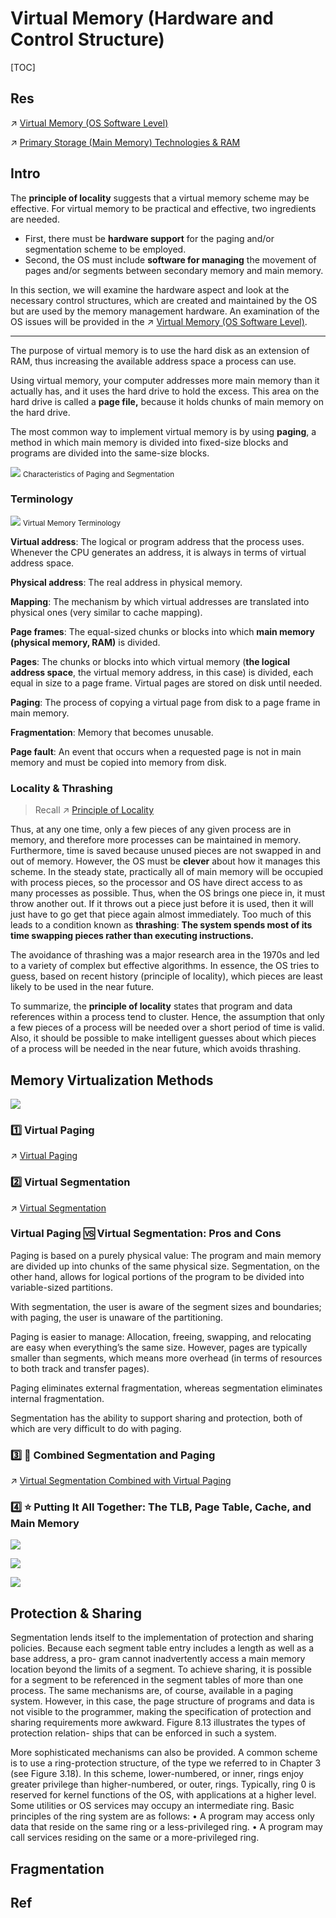 # Virtual Memory (Hardware and Control Structure)

[TOC]



## Res
↗ [Virtual Memory (OS Software Level)](../../../../../Operating%20System%20(Theory%20Part)/OS%20Memory%20Management%20(Main%20Memory%20+%20Secondary%20Memory%20Resource)/Virtual%20Memory%20(OS%20Software%20Level)/Virtual%20Memory%20(OS%20Software%20Level).md)

↗ [Primary Storage (Main Memory) Technologies & RAM](../Primary%20Storage%20(Main%20Memory)%20Technologies%20&%20RAM.md)



## Intro
The **principle of locality** suggests that a virtual memory scheme may be effective. For virtual memory to be practical and effective, two ingredients are needed.
- First, there must be **hardware support** for the paging and/or segmentation scheme to be employed.
- Second, the OS must include **software for managing** the movement of pages and/or segments between secondary memory and main memory. 

In this section, we will examine the hardware aspect and look at the necessary control structures, which are created and maintained by the OS but are used by the memory management hardware. An examination of the OS issues will be provided in the ↗ [Virtual Memory (OS Software Level)](../../../../../Operating%20System%20(Theory%20Part)/OS%20Memory%20Management%20(Main%20Memory%20+%20Secondary%20Memory%20Resource)/Virtual%20Memory%20(OS%20Software%20Level)/Virtual%20Memory%20(OS%20Software%20Level).md).

---

The purpose of virtual memory is to use the hard disk as an extension of RAM, thus increasing the available address space a process can use.

Using virtual memory, your computer addresses more main memory than it actually has, and it uses the hard drive to hold the excess. This area on the hard drive is called a **page file,** because it holds chunks of main memory on the hard drive.

The most common way to implement virtual memory is by using **paging**, a method in which main memory is divided into fixed-size blocks and programs are divided into the same-size blocks.

![](../../../../../../../../Assets/Pics/Screenshot%202023-05-18%20at%2010.05.42%20AM.png)
<small>Characteristics of Paging and Segmentation</small>


### Terminology
![](../../../../../../../../Assets/Pics/Screenshot%202023-05-04%20at%203.06.29%20PM.png)
<small>Virtual Memory Terminology</small>

**Virtual address**: The logical or program address that the process uses. Whenever the CPU generates an address, it is always in terms of virtual address space.

**Physical address**: The real address in physical memory.

**Mapping**: The mechanism by which virtual addresses are translated into physical ones (very similar to cache mapping).

**Page frames**: The equal-sized chunks or blocks into which **main memory (physical memory, RAM)** is divided.

**Pages**: The chunks or blocks into which virtual memory (**the logical address space**, the virtual memory address, in this case) is divided, each equal in size to a page frame. Virtual pages are stored on disk until needed.

**Paging**: The process of copying a virtual page from disk to a page frame in main memory.

**Fragmentation**: Memory that becomes unusable.

**Page fault**: An event that occurs when a requested page is not in main memory and must be copied into memory from disk.


### Locality & Thrashing
> Recall ↗ [Principle of Locality](../../Computer%20Memory%20&%20Storage.md)

Thus, at any one time, only a few pieces of any given process are in memory, and therefore more processes can be maintained in memory. Furthermore, time is saved because unused pieces are not swapped in and out of memory. However, the OS must be **clever** about how it manages this scheme. In the steady state, practically all of main memory will be occupied with process pieces, so the processor and OS have direct access to as many processes as possible. Thus, when the OS brings one piece in, it must throw another out. If it throws out a piece just before it is used, then it will just have to go get that piece again almost immediately. Too much of this leads to a condition known as **thrashing**: **The system spends most of its time swapping pieces rather than executing instructions.** 

The avoidance of thrashing was a major research area in the 1970s and led to a variety of complex but effective algorithms. In essence, the OS tries to guess, based on recent history (principle of locality), which pieces are least likely to be used in the near future.

To summarize, the **principle of locality** states that program and data references within a process tend to cluster. Hence, the assumption that only a few pieces of a process will be needed over a short period of time is valid. Also, it should be possible to make intelligent guesses about which pieces of a process will be needed in the near future, which avoids thrashing.



## Memory Virtualization Methods
![](../../../../../../../../Assets/Pics/Screenshot%202023-05-18%20at%2010.37.25%20AM.png)


### 1️⃣ Virtual Paging
↗ [Virtual Paging](Virtual%20Paging.md)


### 2️⃣ Virtual Segmentation
↗ [Virtual Segmentation](Virtual%20Segmentation.md)


### Virtual Paging 🆚 Virtual Segmentation: Pros and Cons
Paging is based on a purely physical value: The program and main memory are divided up into chunks of the same physical size. 
Segmentation, on the other hand, allows for logical portions of the program to be divided into variable-sized partitions.

With segmentation, the user is aware of the segment sizes and boundaries; with paging, the user is unaware of the partitioning. 

Paging is easier to manage: Allocation, freeing, swapping, and relocating are easy when everything’s the same size. However, pages are typically smaller than segments, which means more overhead (in terms of resources to both track and transfer pages). 

Paging eliminates external fragmentation, whereas segmentation eliminates internal fragmentation. 

Segmentation has the ability to support sharing and protection, both of which are very difficult to do with paging.


### 3️⃣ 💑 Combined Segmentation and Paging
↗ [Virtual Segmentation Combined with Virtual Paging](Virtual%20Segmentation%20Combined%20with%20Virtual%20Paging.md)


### 4️⃣ ⭐️ Putting It All Together: The TLB, Page Table, Cache, and Main Memory

![](../../../../../../../../Assets/Pics/Screenshot%202023-04-23%20at%204.08.45%20PM.png)

![](../../../../../../../../Assets/Pics/Screenshot%202023-06-24%20at%209.32.17%20PM.png)

![](../../../../../../../../Assets/Pics/Screenshot%202023-06-24%20at%209.33.46%20PM.png)

## Protection & Sharing
Segmentation lends itself to the implementation of protection and sharing policies. Because each segment table entry includes a length as well as a base address, a pro- gram cannot inadvertently access a main memory location beyond the limits of a segment. To achieve sharing, it is possible for a segment to be referenced in the segment tables of more than one process. The same mechanisms are, of course, available in a paging system. However, in this case, the page structure of programs and data is not visible to the programmer, making the specification of protection and sharing requirements more awkward. Figure 8.13 illustrates the types of protection relation- ships that can be enforced in such a system.

More sophisticated mechanisms can also be provided. A common scheme is to use a ring-protection structure, of the type we referred to in Chapter 3 (see Figure 3.18). In this scheme, lower-numbered, or inner, rings enjoy greater privilege than higher-numbered, or outer, rings. Typically, ring 0 is reserved for kernel functions of the OS, with applications at a higher level. Some utilities or OS services may occupy an intermediate ring. Basic principles of the ring system are as follows:
• A program may access only data that reside on the same ring or a less-privileged ring.
• A program may call services residing on the same or a more-privileged ring.



## Fragmentation



## Ref